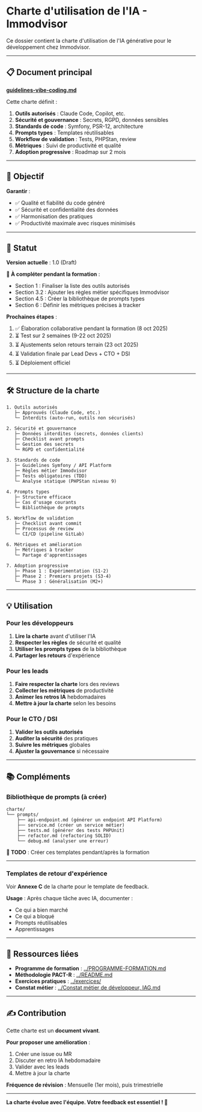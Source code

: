 # Charte d'utilisation de l'IA - Immodvisor

Ce dossier contient la charte d'utilisation de l'IA générative pour le développement chez Immodvisor.

---

## 📋 Document principal

**[guidelines-vibe-coding.md](guidelines-vibe-coding.md)**

Cette charte définit :

1. **Outils autorisés** : Claude Code, Copilot, etc.
2. **Sécurité et gouvernance** : Secrets, RGPD, données sensibles
3. **Standards de code** : Symfony, PSR-12, architecture
4. **Prompts types** : Templates réutilisables
5. **Workflow de validation** : Tests, PHPStan, review
6. **Métriques** : Suivi de productivité et qualité
7. **Adoption progressive** : Roadmap sur 2 mois

---

## 🎯 Objectif

**Garantir** :

- ✅ Qualité et fiabilité du code généré
- ✅ Sécurité et confidentialité des données
- ✅ Harmonisation des pratiques
- ✅ Productivité maximale avec risques minimisés

---

## 🔄 Statut

**Version actuelle** : 1.0 (Draft)

**📝 À compléter pendant la formation** :

- Section 1 : Finaliser la liste des outils autorisés
- Section 3.2 : Ajouter les règles métier spécifiques Immodvisor
- Section 4.5 : Créer la bibliothèque de prompts types
- Section 6 : Définir les métriques précises à tracker

**Prochaines étapes** :

1. ✅ Élaboration collaborative pendant la formation (8 oct 2025)
2. ⏳ Test sur 2 semaines (9-22 oct 2025)
3. ⏳ Ajustements selon retours terrain (23 oct 2025)
4. ⏳ Validation finale par Lead Devs + CTO + DSI
5. ⏳ Déploiement officiel

---

## 🛠️ Structure de la charte

```
1. Outils autorisés
   ├─ Approuvés (Claude Code, etc.)
   └─ Interdits (auto-run, outils non sécurisés)

2. Sécurité et gouvernance
   ├─ Données interdites (secrets, données clients)
   ├─ Checklist avant prompts
   ├─ Gestion des secrets
   └─ RGPD et confidentialité

3. Standards de code
   ├─ Guidelines Symfony / API Platform
   ├─ Règles métier Immodvisor
   ├─ Tests obligatoires (TDD)
   └─ Analyse statique (PHPStan niveau 9)

4. Prompts types
   ├─ Structure efficace
   ├─ Cas d'usage courants
   └─ Bibliothèque de prompts

5. Workflow de validation
   ├─ Checklist avant commit
   ├─ Processus de review
   └─ CI/CD (pipeline GitLab)

6. Métriques et amélioration
   ├─ Métriques à tracker
   └─ Partage d'apprentissages

7. Adoption progressive
   ├─ Phase 1 : Expérimentation (S1-2)
   ├─ Phase 2 : Premiers projets (S3-4)
   └─ Phase 3 : Généralisation (M2+)
```

---

## 💡 Utilisation

### Pour les développeurs

1. **Lire la charte** avant d'utiliser l'IA
2. **Respecter les règles** de sécurité et qualité
3. **Utiliser les prompts types** de la bibliothèque
4. **Partager les retours** d'expérience

### Pour les leads

1. **Faire respecter la charte** lors des reviews
2. **Collecter les métriques** de productivité
3. **Animer les retros IA** hebdomadaires
4. **Mettre à jour la charte** selon les besoins

### Pour le CTO / DSI

1. **Valider les outils autorisés**
2. **Auditer la sécurité** des pratiques
3. **Suivre les métriques** globales
4. **Ajuster la gouvernance** si nécessaire

---

## 📚 Compléments

### Bibliothèque de prompts (à créer)

```
charte/
└── prompts/
    ├── api-endpoint.md (générer un endpoint API Platform)
    ├── service.md (créer un service métier)
    ├── tests.md (générer des tests PHPUnit)
    ├── refactor.md (refactoring SOLID)
    └── debug.md (analyser une erreur)
```

**📝 TODO** : Créer ces templates pendant/après la formation

---

### Templates de retour d'expérience

Voir **Annexe C** de la charte pour le template de feedback.

**Usage** : Après chaque tâche avec IA, documenter :

- Ce qui a bien marché
- Ce qui a bloqué
- Prompts réutilisables
- Apprentissages

---

## 🔗 Ressources liées

- **Programme de formation** : [../PROGRAMME-FORMATION.md](../PROGRAMME-FORMATION.md)
- **Méthodologie PACT-R** : [../README.md](../README.md)
- **Exercices pratiques** : [../exercices/](../exercices/)
- **Constat métier** : [../Constat métier de développeur, IAG.md](../Constat%20métier%20de%20développeur,%20IAG.md)

---

## ✍️ Contribution

Cette charte est un **document vivant**.

**Pour proposer une amélioration** :

1. Créer une issue ou MR
2. Discuter en retro IA hebdomadaire
3. Valider avec les leads
4. Mettre à jour la charte

**Fréquence de révision** : Mensuelle (1er mois), puis trimestrielle

---

**La charte évolue avec l'équipe. Votre feedback est essentiel ! 🚀**
